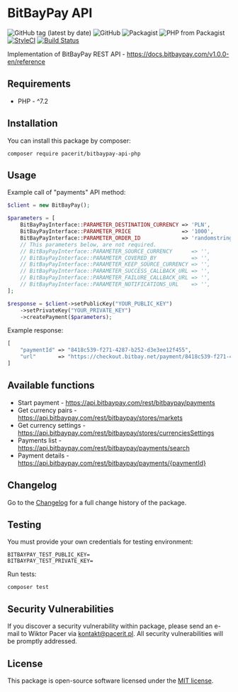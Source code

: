 # BitBayPay API
![GitHub tag (latest by date)](https://img.shields.io/github/tag-date/pacerit/bitbaypay-api-php?label=Version)
![GitHub](https://img.shields.io/github/license/pacerit/bitbaypay-api-php?label=License)
![Packagist](https://img.shields.io/packagist/dt/pacerit/bitbaypay-api-php?label=Downloads)
![PHP from Packagist](https://img.shields.io/packagist/php-v/pacerit/bitbaypay-api-php?label=PHP)
[![StyleCI](https://github.styleci.io/repos/246307342/shield?branch=master)](https://github.styleci.io/repos/246307342)
[![Build Status](https://travis-ci.com/pacerit/bitbaypay-api-php.svg?branch=master)](https://travis-ci.com/pacerit/bitbaypay-api-php)

Implementation of BitBayPay REST API - https://docs.bitbaypay.com/v1.0.0-en/reference

## Requirements
* PHP - ^7.2

## Installation
You can install this package by composer:
```shell script
composer require pacerit/bitbaypay-api-php
```
## Usage
Example call of "payments" API method:
```php
$client = new BitBayPay();

$parameters = [
    BitBayPayInterface::PARAMETER_DESTINATION_CURRENCY => 'PLN',
    BitBayPayInterface::PARAMETER_PRICE                => '1000',
    BitBayPayInterface::PARAMETER_ORDER_ID             => 'randomstring',
    // This parameters below, are not required.
    // BitBayPayInterface::PARAMETER_SOURCE_CURRENCY      => '',
    // BitBayPayInterface::PARAMETER_COVERED_BY           => '',
    // BitBayPayInterface::PARAMETER_KEEP_SOURCE_CURRENCY => '',
    // BitBayPayInterface::PARAMETER_SUCCESS_CALLBACK_URL => '',
    // BitBayPayInterface::PARAMETER_FAILURE_CALLBACK_URL => '',
    // BitBayPayInterface::PARAMETER_NOTIFICATIONS_URL    => '',
];

$response = $client->setPublicKey("YOUR_PUBLIC_KEY")
    ->setPrivateKey("YOUR_PRIVATE_KEY")
    ->createPayment($parameters);
```

Example response:
```php
[
    "paymentId" => "8418c539-f271-4287-b252-d3e3ee12f455",
    "url"       => "https://checkout.bitbay.net/payment/8418c539-f271-4287-b252-d3e3ee12f455"
]
```

## Available functions
* Start payment - https://api.bitbaypay.com/rest/bitbaypay/payments
* Get currency pairs - https://api.bitbaypay.com/rest/bitbaypay/stores/markets
* Get currency settings - https://api.bitbaypay.com/rest/bitbaypay/stores/currenciesSettings
* Payments list - https://api.bitbaypay.com/rest/bitbaypay/payments/search
* Payment details - https://api.bitbaypay.com/rest/bitbaypay/payments/{paymentId}​
## Changelog

Go to the [Changelog](CHANGELOG.md) for a full change history of the package.

## Testing
You must provide your own credentials for testing environment:
```dotenv
BITBAYPAY_TEST_PUBLIC_KEY=
BITBAYPAY_TEST_PRIVATE_KEY=
```
Run tests:

    composer test

## Security Vulnerabilities

If you discover a security vulnerability within package, please send an e-mail to Wiktor Pacer
via [kontakt@pacerit.pl](mailto:kontakt@pacerit.pl). All security vulnerabilities will be promptly addressed.

## License

This package is open-source software licensed under the [MIT license](https://opensource.org/licenses/MIT).
